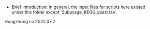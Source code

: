 * Brief introduction:
In general, the input files for scripts here existed under this folder except 'Subusage_KEGG_yeast.tsv'.

Hongzhong Lu
2022.07.2